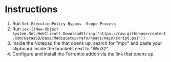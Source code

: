 # Instructions
1. Run `Set-ExecutionPolicy Bypass -Scope Process`
2. Run `iex ((New-Object System.Net.WebClient).DownloadString('https://raw.githubusercontent.com/GerasSB/BasicMediaSetup/refs/heads/main/script.ps1'))`
3. Inside the Notepad file that opens up, search for "mpv" and paste your clipboard inside the brackets next to "Win32"
4. Configure and install the Torrentio addon via the link that opens up.